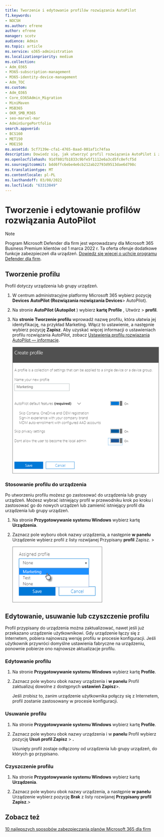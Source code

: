 ```yaml
---
title: Tworzenie i edytowanie profilów rozwiązania AutoPilot
f1.keywords:
- NOCSH
ms.author: efrene
author: efrene
manager: scotv
audience: Admin
ms.topic: article
ms.service: o365-administration
ms.localizationpriority: medium
ms.collection:
- Adm_O365
- M365-subscription-management
- M365-identity-device-management
- Adm_TOC
ms.custom:
- Adm_O365
- Core_O365Admin_Migration
- MiniMaven
- MSB365
- OKR_SMB_M365
- seo-marvel-mar
- AdminSurgePortfolio
search.appverid:
- BCS160
- MET150
- MOE150
ms.assetid: 5cf7139e-cfa1-4765-8aad-001af1c74faa
description: Dowiedz się, jak utworzyć profil rozwiązania AutoPilot i zastosować go do urządzenia, a także edytować lub usunąć profil albo usunąć profil z urządzenia.
ms.openlocfilehash: 91df801fb1833c9bfe5f1112e6a3cd5fc8efcf5d
ms.sourcegitcommit: bdd6ffc6ebe4e6cb212ab22793d9513dae6d798c
ms.translationtype: MT
ms.contentlocale: pl-PL
ms.lasthandoff: 03/08/2022
ms.locfileid: "63313849"
---
```

# <a name="create-and-edit-autopilot-profiles"></a>Tworzenie i edytowanie profilów rozwiązania AutoPilot

> [!NOTE]
> Program Microsoft Defender dla firm jest wprowadzany dla Microsoft 365 Business Premium klientów od 1 marca 2022 r. Ta oferta oferuje dodatkowe funkcje zabezpieczeń dla urządzeń. [Dowiedz się więcej o uchcie programu Defender dla firm](../../security/defender-business/mdb-overview.md).

## <a name="create-a-profile"></a>Tworzenie profilu

Profil dotyczy urządzenia lub grupy urządzeń.
  
1. W centrum administracyjne platformy Microsoft 365 wybierz pozycję **Devices** **AutoPilot (Rozwiązania rozwiązania Devices**\> AutoPilot).
  
2. Na stronie **AutoPilot (Autopilot** ) wybierz **kartę Profile** , Utwórz \> **profil**.
    
3. Na **stronie Tworzenie profilu** wprowadź nazwę profilu, która ułatwia jej identyfikację, na przykład Marketing. Włącz to ustawienie, a następnie wybierz pozycję **Zapisz**. Aby uzyskać więcej informacji o ustawieniach profilu rozwiązania AutoPilot, zobacz [Ustawienia profilu rozwiązania AutoPilot — informacje](autopilot-profile-settings.md).
    
    ![Enter name and turn on settings in the Create profile panel.](../../media/63b5a00d-6a5d-48d0-9557-e7531e80702a.png)
  
### <a name="apply-profile-to-a-device"></a>Stosowanie profilu do urządzenia

Po utworzeniu profilu możesz go zastosować do urządzenia lub grupy urządzeń. Możesz wybrać istniejący profil w przewodniku krok [](add-autopilot-devices-and-profile.md) po kroku i zastosować go do nowych urządzeń lub zamienić istniejący profil dla urządzenia lub grupy urządzeń. 
  
1. Na stronie **Przygotowywanie systemu Windows** wybierz kartę **Urządzenia**. 
    
2. Zaznacz pole wyboru obok nazwy urządzenia, a następnie **w panelu** Urządzenie wybierz profil z listy rozwijanej Przypisany **profil** Zapisz. \>
    
    ![In the Device panel, select an Assigned profile to apply it.](../../media/ed0ce33f-9241-4403-a5de-2dddffdc6fb9.png)
  
## <a name="edit-delete-or-remove-a-profile"></a>Edytowanie, usuwanie lub czyszczenie profilu

Profil przypisany do urządzenia można zaktualizować, nawet jeśli już przekazano urządzenie użytkownikowi. Gdy urządzenie łączy się z Internetem, pobiera najnowszą wersję profilu w procesie konfiguracji. Jeśli użytkownik przywróci domyślne ustawienia fabryczne na urządzeniu, ponownie pobierze ono najnowsze aktualizacje profilu. 
  
### <a name="edit-a-profile"></a>Edytowanie profilu

1. Na stronie **Przygotowywanie systemu Windows** wybierz kartę **Profile**. 
    
2. Zaznacz pole wyboru obok nazwy urządzenia i **w panelu** Profil zaktualizuj dowolne z dostępnych **ustawień Zapisz**\>.
    
    Jeśli zrobisz to, zanim urządzenie użytkownika połączy się z Internetem, profil zostanie zastosowany w procesie konfiguracji.
    
### <a name="delete-a-profile"></a>Usuwanie profilu

1. Na stronie **Przygotowywanie systemu Windows** wybierz kartę **Profile**. 
    
2. Zaznacz pole wyboru obok nazwy urządzenia i w **panelu** Profil wybierz pozycję **Usuń profil Zapisz** \> **.**
    
    Usunięty profil zostaje odłączony od urządzenia lub grupy urządzeń, do których go przypisano.
    
### <a name="remove-a-profile"></a>Czyszczenie profilu

1. Na stronie **Przygotowywanie systemu Windows** wybierz kartę **Urządzenia**. 
    
2. Zaznacz pole wyboru obok nazwy urządzenia, a następnie **w panelu** Urządzenie wybierz pozycję **Brak** z listy rozwijanej  **Przypisany profil Zapisz**.\>
    
## <a name="see-also"></a>Zobacz też

[10 najlepszych sposobów zabezpieczania planów Microsoft 365 dla firm](../security-and-compliance/secure-your-business-data.md)
